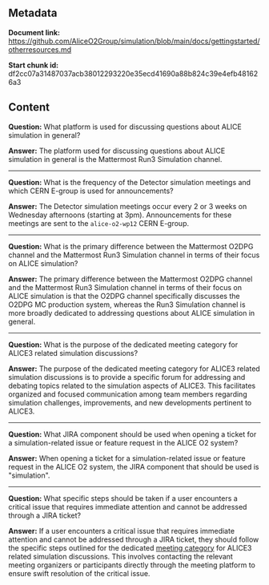 ## Metadata

**Document link:** https://github.com/AliceO2Group/simulation/blob/main/docs/gettingstarted/otherresources.md

**Start chunk id:** df2cc07a31487037acb38012293220e35ecd41690a88b824c39e4efb481626a3

## Content

**Question:** What platform is used for discussing questions about ALICE simulation in general?

**Answer:** The platform used for discussing questions about ALICE simulation in general is the Mattermost Run3 Simulation channel.

---

**Question:** What is the frequency of the Detector simulation meetings and which CERN E-group is used for announcements?

**Answer:** The Detector simulation meetings occur every 2 or 3 weeks on Wednesday afternoons (starting at 3pm). Announcements for these meetings are sent to the `alice-o2-wp12` CERN E-group.

---

**Question:** What is the primary difference between the Mattermost O2DPG channel and the Mattermost Run3 Simulation channel in terms of their focus on ALICE simulation?

**Answer:** The primary difference between the Mattermost O2DPG channel and the Mattermost Run3 Simulation channel in terms of their focus on ALICE simulation is that the O2DPG channel specifically discusses the O2DPG MC production system, whereas the Run3 Simulation channel is more broadly dedicated to addressing questions about ALICE simulation in general.

---

**Question:** What is the purpose of the dedicated meeting category for ALICE3 related simulation discussions?

**Answer:** The purpose of the dedicated meeting category for ALICE3 related simulation discussions is to provide a specific forum for addressing and debating topics related to the simulation aspects of ALICE3. This facilitates organized and focused communication among team members regarding simulation challenges, improvements, and new developments pertinent to ALICE3.

---

**Question:** What JIRA component should be used when opening a ticket for a simulation-related issue or feature request in the ALICE O2 system?

**Answer:** When opening a ticket for a simulation-related issue or feature request in the ALICE O2 system, the JIRA component that should be used is "simulation".

---

**Question:** What specific steps should be taken if a user encounters a critical issue that requires immediate attention and cannot be addressed through a JIRA ticket?

**Answer:** If a user encounters a critical issue that requires immediate attention and cannot be addressed through a JIRA ticket, they should follow the specific steps outlined for the dedicated [meeting category](https://indico.cern.ch/category/12828/) for ALICE3 related simulation discussions. This involves contacting the relevant meeting organizers or participants directly through the meeting platform to ensure swift resolution of the critical issue.